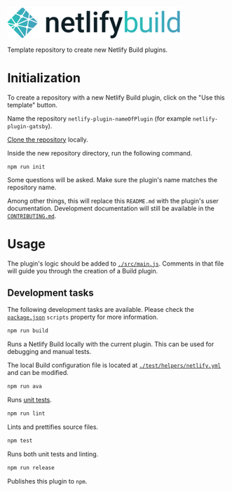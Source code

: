 <img src="static/logo.png" width="400"/><br>

Template repository to create new Netlify Build plugins.

# Initialization

To create a repository with a new Netlify Build plugin, click on the "Use this
template" button.

Name the repository `netlify-plugin-nameOfPlugin` (for example
`netlify-plugin-gatsby`).

<!--
To create a repository with a new Netlify Build plugin, click on the following
button.

[![Deploy to Netlify](https://www.netlify.com/img/deploy/button.svg)](https://app.netlify.com/start/deploy?repository=https://github.com/netlify/build-plugin-template)

In the second step ("Configure your site") of the Netlify Site creation, rename
the repository from `build-plugin-template` to `netlify-plugin-nameOfPlugin`
(for example `netlify-plugin-gatsby`).
-->

[Clone the repository](https://help.github.com/en/github/creating-cloning-and-archiving-repositories/cloning-a-repository)
locally.

Inside the new repository directory, run the following command.

```
npm run init
```

Some questions will be asked. Make sure the plugin's name matches the repository
name.

Among other things, this will replace this `README.md` with the plugin's user
documentation. Development documentation will still be available in the
[`CONTRIBUTING.md`](/CONTRIBUTING.md#development-tasks).

# Usage

The plugin's logic should be added to [`./src/main.js`](/src/main.js). Comments
in that file will guide you through the creation of a Build plugin.

## Development tasks

The following development tasks are available. Please check the
[`package.json`](/package.json) `scripts` property for more information.

```bash
npm run build
```

Runs a Netlify Build locally with the current plugin. This can be used for
debugging and manual tests.

The local Build configuration file is located at
[`./test/helpers/netlify.yml`](/test/helpers/netlify.yml) and can be modified.

```bash
npm run ava
```

Runs [unit tests](/test/main.js).

```bash
npm run lint
```

Lints and prettifies source files.

```bash
npm test
```

Runs both unit tests and linting.

```bash
npm run release
```

Publishes this plugin to `npm`.
